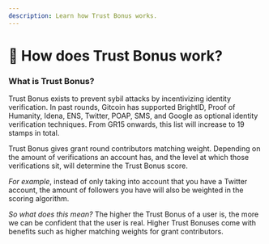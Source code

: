 ```yaml
---
description: Learn how Trust Bonus works.
---
```


# 🤔 How does Trust Bonus work?

### **What is Trust Bonus?**

Trust Bonus exists to prevent sybil attacks by incentivizing identity verification. In past rounds, Gitcoin has supported BrightID, Proof of Humanity, Idena, ENS, Twitter, POAP, SMS, and Google as optional identity verification techniques. From GR15 onwards, this list will increase to 19 stamps in total.

Trust Bonus gives grant round contributors matching weight. Depending on the amount of verifications an account has, and the level at which those verifications sit, will determine the Trust Bonus score.

_For example_, instead of only taking into account that you have a Twitter account, the amount of followers you have will also be weighted in the scoring algorithm.

_So what does this mean?_ The higher the Trust Bonus of a user is, the more we can be confident that the user is real. Higher Trust Bonuses come with benefits such as higher matching weights for grant contributors.
